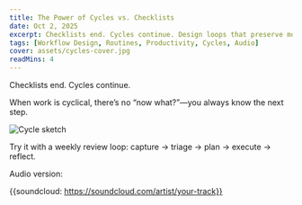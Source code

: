 ```yaml
---
title: The Power of Cycles vs. Checklists
date: Oct 2, 2025
excerpt: Checklists end. Cycles continue. Design loops that preserve momentum.
tags: [Workflow Design, Routines, Productivity, Cycles, Audio]
cover: assets/cycles-cover.jpg
readMins: 4
---
```


Checklists end. Cycles continue.

When work is cyclical, there’s no “now what?”—you always know the next step.

![Cycle sketch](../assets/cycle-sketch.png)

Try it with a weekly review loop: capture → triage → plan → execute → reflect.

Audio version:

{{soundcloud: https://soundcloud.com/artist/your-track}}
